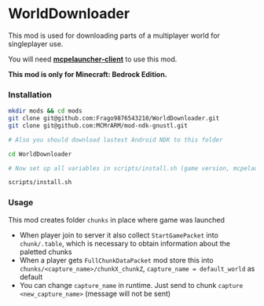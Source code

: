 # WorldDownloader
This mod is used for downloading parts of a multiplayer world for singleplayer use.

You will need **[mcpelauncher-client](https://github.com/minecraft-linux/mcpelauncher-client)** to use this mod.

**This mod is only for Minecraft: Bedrock Edition.**

### Installation
```bash
mkdir mods && cd mods
git clone git@github.com:Frago9876543210/WorldDownloader.git
git clone git@github.com:MCMrARM/mod-ndk-gnustl.git

# Also you should download lastest Android NDK to this folder

cd WorldDownloader

# Now set up all variables in scripts/install.sh (game version, mcpelauncher folder, NDK folder)

scripts/install.sh
```

### Usage
This mod creates folder `chunks` in place where game was launched
- When player join to server it also collect `StartGamePacket` into `chunk/.table`, which is necessary to obtain information about the paletted chunks
- When a player gets `FullChunkDataPacket` mod store this into `chunks/<capture_name>/chunkX_chunkZ`, `capture_name = default_world` as default
- You can change `capture_name` in runtime. Just send to chunk `capture <new_capture_name>` (message will not be sent)
